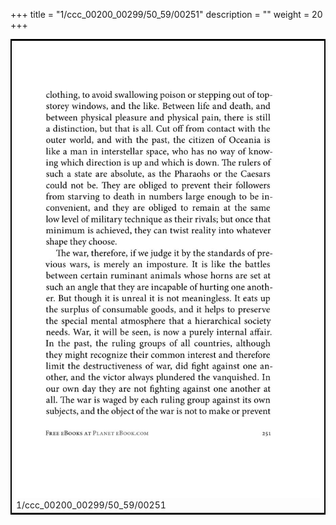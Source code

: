 +++
title = "1/ccc_00200_00299/50_59/00251"
description = ""
weight = 20
+++

<table style="border:2px solid black;max-width:800px;max-height:800px;" 
><tr><td>
<img class="center-fit-jpg"
src="/jpg_/out_jpg_1984__251.jpg">
1/ccc_00200_00299/50_59/00251
</img></td></tr></table>
